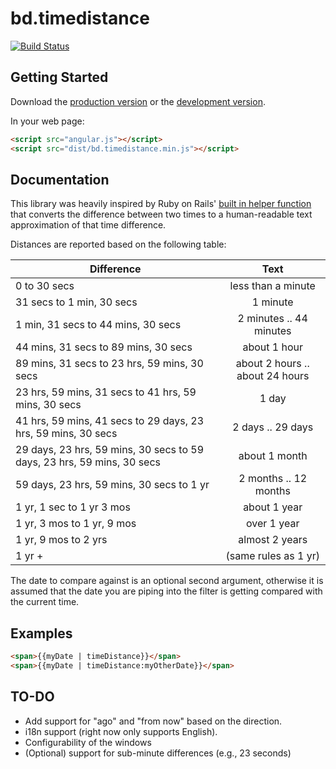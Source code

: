 # bd.timedistance
[![Build Status](https://travis-ci.org/B-sides/angular-timedistance.png)](https://travis-ci.org/B-sides/angular-timedistance)


## Getting Started

Download the [production version][min] or the [development version][max].

[min]: https://raw.github.com/mdesjardins/jquery-bd.timedistance/master/dist/angular-bd.timedistance.min.js
[max]: https://raw.github.com/mdesjardins/jquery-bd.timedistance/master/dist/angular-bd.timedistance.js

In your web page:

```html
<script src="angular.js"></script>
<script src="dist/bd.timedistance.min.js"></script>
```

## Documentation

This library was heavily inspired by Ruby on Rails' [built in helper function](http://apidock.com/rails/ActionView/Helpers/DateHelper/distance_of_time_in_words)
that converts the difference between two times to a human-readable text approximation of that
time difference. 

Distances are reported based on the following table:

| Difference                                                             | Text                            |
| ---------------------------------------------------------------------- |:-------------------------------:|
| 0 to 30 secs                                                           | less than a minute              |
| 31 secs to 1 min, 30 secs                                              | 1 minute                        |
| 1 min, 31 secs to 44 mins, 30 secs                                     | 2 minutes .. 44 minutes         |
| 44 mins, 31 secs to 89 mins, 30 secs                                   | about 1 hour                    |
| 89 mins, 31 secs to 23 hrs, 59 mins, 30 secs                           | about 2 hours .. about 24 hours |
| 23 hrs, 59 mins, 31 secs to 41 hrs, 59 mins, 30 secs                   | 1 day                           |
| 41 hrs, 59 mins, 41 secs to 29 days, 23 hrs, 59 mins, 30 secs          | 2 days .. 29 days               |
| 29 days, 23 hrs, 59 mins, 30 secs to 59 days, 23 hrs, 59 mins, 30 secs | about 1 month                   |
| 59 days, 23 hrs, 59 mins, 30 secs to 1 yr                              | 2 months .. 12 months           |
| 1 yr, 1 sec to 1 yr 3 mos                                              | about 1 year                    |
| 1 yr, 3 mos to 1 yr, 9 mos                                             | over 1 year                     |
| 1 yr, 9 mos to 2 yrs                                                   | almost 2 years                  |
| 1 yr +                                                                 | (same rules as 1 yr)            |

The date to compare against is an optional second argument, otherwise it is assumed
that the date you are piping into the filter is getting compared with the current
time.

## Examples

```html
<span>{{myDate | timeDistance}}</span>
<span>{{myDate | timeDistance:myOtherDate}}</span>
```

## TO-DO
* Add support for "ago" and "from now" based on the direction.
* i18n support (right now only supports English).
* Configurability of the windows
* (Optional) support for sub-minute differences (e.g., 23 seconds)
